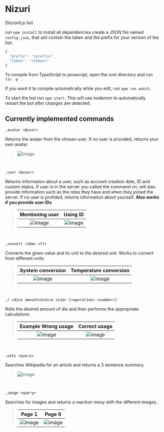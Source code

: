 # Nizuri
Discord.js bot

run `npm install` to install all dependencies
create a JSON file named `config.json`, that will contain the token and the prefix for your version of the bot.
```js
{
  "prefix": "<prefix>",
  "token": "<token>"
}
```
To compile from TypeScript to javascript, open the root directory and run `tsc -p .` 

If you want it to compile automatically while you edit, run `npm run watch`.

To start the bot run `npm start`. This will use nodemon to automatically restart the bot after changes are detected.

## Currently implemented commands
```,avatar <@user>```

Returns the avatar from the chosen user. If no user is provided, returns your own avatar.
> ![image](https://user-images.githubusercontent.com/61264517/122698822-7ba20680-d21e-11eb-8d89-4756ec6a79e9.png)

<br/>

```,user <@user>```

Returns information about a user, such as account creation date, ID and custom status. If user is in the server you called the command on, will also provide information such as the roles they have and when they joined the server. If no user is profided, returns information about yourself.
**Also works if you provide user IDs**
> Mentioning user     |  Using ID
> :------------------:|:--------------------:
> ![image](https://user-images.githubusercontent.com/61264517/122698711-3b428880-d21e-11eb-9c76-f5e78f546f08.png) | ![image](https://user-images.githubusercontent.com/61264517/122698852-93798a80-d21e-11eb-9a50-5342e451c796.png)

<br/>

```,convert <10m> <ft>```

Converts the given value and its unit to the desired unit. Works to convert from different units.
> System conversion   |  Temperature conversion
> :------------------:|:--------------------:
> ![image](https://user-images.githubusercontent.com/61264517/122831898-edcb2780-d2c0-11eb-8a1e-3dfb56044818.png) | ![image](https://user-images.githubusercontent.com/61264517/122831946-020f2480-d2c1-11eb-847d-e2d3879ac92e.png)

<br/>

```,r <dice amount>d<dice size> [<operation> <number>]```

Rolls the desired amount of die and then performs the appropriate calculations.
> Example Wrong usage   |  Correct usage
> :------------------:|:--------------------:
> ![image](https://user-images.githubusercontent.com/61264517/123117050-cd61b100-d417-11eb-8983-1625518219a5.png) | ![image](https://user-images.githubusercontent.com/61264517/123116623-7065fb00-d417-11eb-94a5-c3270abb8408.png)

<br/>

```,wiki <query>```

Searches Wikipedia for an article and returns a 3 sentence summary.
> ![image](https://user-images.githubusercontent.com/61264517/123693997-1e661080-d82f-11eb-9916-a3b578b5bcc6.png)

<br/>

```,image <query>```

Searches for images and returns a reaction meny with the different images..
> Page 1   |  Page 6
> :------------------:|:--------------------:
> ![image](https://user-images.githubusercontent.com/61264517/123694285-83ba0180-d82f-11eb-919f-69b85862fbe6.png) | ![image](https://user-images.githubusercontent.com/61264517/123694195-62f1ac00-d82f-11eb-84cc-8bddfe371f8e.png)

<br/>
